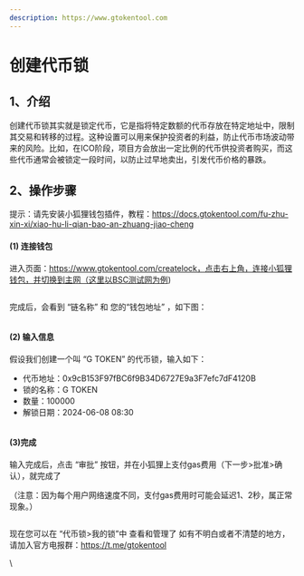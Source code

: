 ```yaml
---
description: https://www.gtokentool.com
---
```


# 创建代币锁

## 1、介绍

创建代币锁其实就是锁定代币，它是指将特定数额的代币存放在特定地址中，限制其交易和转移的过程。这种设置可以用来保护投资者的利益，防止代币市场波动带来的风险。比如，在ICO阶段，项目方会放出一定比例的代币供投资者购买，而这些代币通常会被锁定一段时间，以防止过早地卖出，引发代币价格的暴跌。&#x20;

## 2、操作步骤

提示：请先安装小狐狸钱包插件，教程：https://docs.gtokentool.com/fu-zhu-xin-xi/xiao-hu-li-qian-bao-an-zhuang-jiao-cheng
#### (1) 连接钱包

进入页面：https://www.gtokentool.com/createlock，点击右上角，连接小狐狸钱包，并切换到主网（这里以BSC测试网为例)

<figure><img src="https://lh7-us.googleusercontent.com/y55Yo51W6alGW5plbnFNFnZwGfH_VEdpg5c6lE9GWnr-yj82l5jo81Ca23mHlznROmBMZ0nzzHXO_ddd-YX9dl-67xK58lBLg2BA_MYPDtoTeYsDHNHtqg6mBWOKETjK46Ckm81elvU-Z7U_KIu_RoA" alt=""><figcaption></figcaption></figure>

完成后，会看到 “链名称” 和 您的“钱包地址” ，如下图：

<figure><img src="https://lh7-us.googleusercontent.com/KsYB6bS_7cNY-4HDpKem3n-hW3qjLTjxa22okCQpTFh3cljYnvkPe7ihscp-fQuGbhDMn7SpI6ZgncxuP5XdO1sQQ_HThJre-pFm05InnAZSkY9pwCkGMFIYUcl3VGsX1v4lXTsUWUArznjPz6E7y_U" alt=""><figcaption></figcaption></figure>

#### (2) 输入信息

假设我们创建一个叫 “G TOKEN” 的代币锁，输入如下：

* 代币地址：0x9cB153F97fBC6f9B34D6727E9a3F7efc7dF4120B
* 锁的名称：G TOKEN
* 数量：100000
* 解锁日期：2024-06-08 08:30

<figure><img src="https://lh7-us.googleusercontent.com/WdEOOeykQAjmcHjK5Xs7q7Se9aRwOEdkeYd_AThaYrfEFHhYXUIlSZpylvESgHpQy1XhmPab7kNJvdpgagOUivOD8FAYfPectwTTx8vtuArvZXOkf1yDUbFbmwMY6aNxonUiz3XCSMU14pvTirXjl5M" alt=""><figcaption></figcaption></figure>

#### (3)完成

输入完成后，点击 “审批” 按钮，并在小狐狸上支付gas费用（下一步>批准>确认），就完成了

（注意：因为每个用户网络速度不同，支付gas费用时可能会延迟1、2秒，属正常现象。）

<figure><img src="https://lh7-us.googleusercontent.com/Wo4S4LNoMNr2T4CjDccplHFK8ExHRihXoIItSIx6wo-HEgLpJXp0i-fD3QRd-sYJ6W8zEHdg6E5D3TdbQcGo3WTS6O8sBebtsF_cBuFvR22GvH3GxcFwU-d_zNtr_TtJpFk9rw15eG2SDSnNIXis4ww" alt=""><figcaption></figcaption></figure>



现在您可以在 “代币锁>我的锁”中 查看和管理了
如有不明白或者不清楚的地方，请加入官方电报群：https://t.me/gtokentool

\
